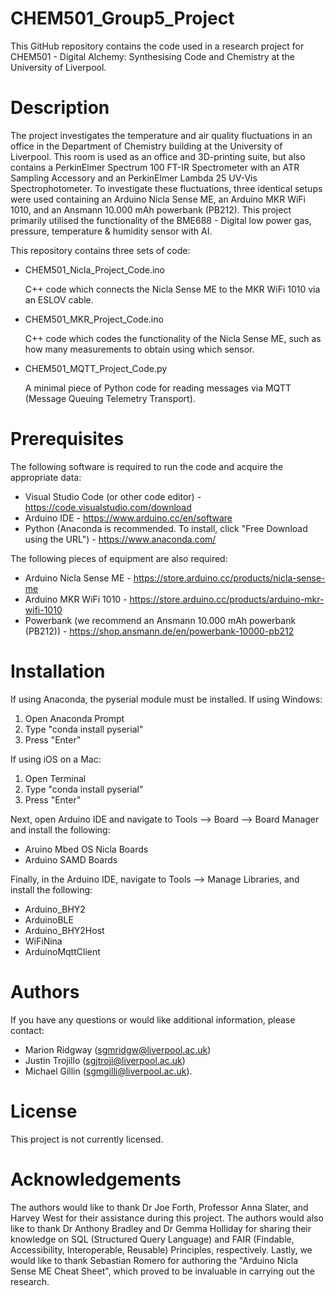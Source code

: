 # CHEM501_Group5_Project
This GitHub repository contains the code used in a research project for CHEM501 - Digital Alchemy: Synthesising Code and Chemistry at the University of Liverpool.

# Description
The project investigates the temperature and air quality fluctuations in an office in the Department of Chemistry building at the University of Liverpool. This room is used as an office and 3D-printing suite, but also contains a PerkinElmer Spectrum 100 FT-IR Spectrometer with an ATR Sampling Accessory and an PerkinElmer Lambda 25 UV-Vis Spectrophotometer. To investigate these fluctuations, three identical setups were used containing an Arduino Nicla Sense ME, an Arduino MKR WiFi 1010, and an Ansmann 10.000 mAh powerbank (PB212). This project primarily utilised the functionality of the BME688 - Digital low power gas, pressure, temperature & humidity sensor with AI.

This repository contains three sets of code:
- CHEM501_Nicla_Project_Code.ino

  C++ code which connects the Nicla Sense ME to the MKR WiFi 1010 via an ESLOV cable.
- CHEM501_MKR_Project_Code.ino

  C++ code which codes the functionality of the Nicla Sense ME, such as how many measurements to obtain using which sensor.
- CHEM501_MQTT_Project_Code.py

  A minimal piece of Python code for reading messages via MQTT (Message Queuing Telemetry Transport).

# Prerequisites
The following software is required to run the code and acquire the appropriate data:
- Visual Studio Code (or other code editor) - https://code.visualstudio.com/download
- Arduino IDE - https://www.arduino.cc/en/software
- Python (Anaconda is recommended. To install, click "Free Download using the URL") - https://www.anaconda.com/

The following pieces of equipment are also required:
- Arduino Nicla Sense ME - https://store.arduino.cc/products/nicla-sense-me
- Arduino MKR WiFi 1010 - https://store.arduino.cc/products/arduino-mkr-wifi-1010
- Powerbank (we recommend an Ansmann 10.000 mAh powerbank (PB212)) - https://shop.ansmann.de/en/powerbank-10000-pb212

# Installation
If using Anaconda, the pyserial module must be installed.
If using Windows:
1. Open Anaconda Prompt
2. Type "conda install pyserial"
3. Press "Enter"

If using iOS on a Mac:
1. Open Terminal
2. Type "conda install pyserial"
3. Press "Enter"


Next, open Arduino IDE and navigate to Tools --> Board --> Board Manager and install the following:
- Aruino Mbed OS Nicla Boards
- Arduino SAMD Boards

Finally, in the Arduino IDE, navigate to Tools --> Manage Libraries, and install the following:
- Arduino_BHY2
- ArduinoBLE
- Arduino_BHY2Host
- WiFiNina
- ArduinoMqttClient

# Authors
If you have any questions or would like additional information, please contact:
- Marion Ridgway (sgmridgw@liverpool.ac.uk)
- Justin Trojillo (sgjtroji@liverpool.ac.uk)
- Michael Gillin (sgmgilli@liverpool.ac.uk).

# License
This project is not currently licensed.

# Acknowledgements
The authors would like to thank Dr Joe Forth, Professor Anna Slater, and Harvey West for their assistance during this project. The authors would also like to thank Dr Anthony Bradley and Dr Gemma Holliday for sharing their knowledge on SQL (Structured Query Language) and FAIR (Findable, Accessibility, Interoperable, Reusable) Principles, respectively. Lastly, we would like to thank Sebastian Romero for authoring the "Arduino Nicla Sense ME Cheat Sheet", which proved to be invaluable in carrying out the research.
